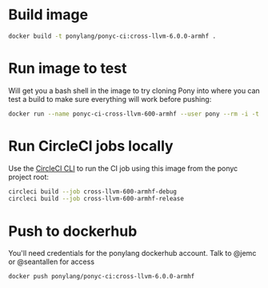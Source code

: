 # Build image

```bash
docker build -t ponylang/ponyc-ci:cross-llvm-6.0.0-armhf .
```

# Run image to test

Will get you a bash shell in the image to try cloning Pony into where you can test a build to make sure everything will work before pushing:

```bash
docker run --name ponyc-ci-cross-llvm-600-armhf --user pony --rm -i -t ponylang/ponyc-ci:cross-llvm-6.0.0-armhf bash
```

# Run CircleCI jobs locally

Use the [CircleCI CLI](https://circleci.com/docs/2.0/local-cli/) to run the CI job using this image
from the ponyc project root:

```bash
circleci build --job cross-llvm-600-armhf-debug
circleci build --job cross-llvm-600-armhf-release
```

# Push to dockerhub

You'll need credentials for the ponylang dockerhub account. Talk to @jemc or @seantallen for access

```bash
docker push ponylang/ponyc-ci:cross-llvm-6.0.0-armhf
```
